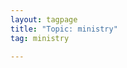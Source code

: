 ```yaml
---
layout: tagpage
title: "Topic: ministry"
tag: ministry

---
```

<!--stackedit_data:
eyJoaXN0b3J5IjpbMjYxNTE1NzI2XX0=
-->